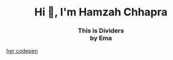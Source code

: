 <h1 align="center">Hi 👋, I'm Hamzah Chhapra</h1>
<h3 align="center">This is Dividers<br>by Ema</h3>
<a href="https://codepen.io/emared/pen/gWGBLR?editors=1100" align="center">her codepen</a>